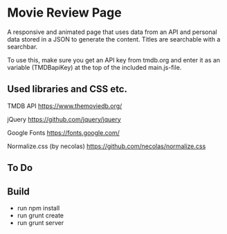 # Movie Review Page

A responsive and animated page that uses data from an API and personal data stored in a JSON to generate the content.
Titles are searchable with a searchbar.

To use this, make sure you get an API key from tmdb.org and enter it as an variable (TMDBapiKey) at the top of the included main.js-file.

## Used libraries and CSS etc.

TMDB API
https://www.themoviedb.org/

jQuery
https://github.com/jquery/jquery

Google Fonts
https://fonts.google.com/

Normalize.css (by necolas)
https://github.com/necolas/normalize.css

## To Do


## Build

- run npm install
- run grunt create
- run grunt server
